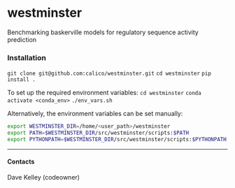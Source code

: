 # westminster
Benchmarking baskerville models for regulatory sequence activity prediction

### Installation

`git clone git@github.com:calico/westminster.git`
`cd westminster`
`pip install .`

To set up the required environment variables:
`cd westminster`
`conda activate <conda_env>`
`./env_vars.sh`

Alternatively, the environment variables can be set manually:
```sh
export WESTMINSTER_DIR=/home/<user_path>/westminster
export PATH=$WESTMINSTER_DIR/src/westminster/scripts:$PATH
export PYTHONPATH=$WESTMINSTER_DIR/src/westminster/scripts:$PYTHONPATH
```

---

#### Contacts

Dave Kelley (codeowner)
